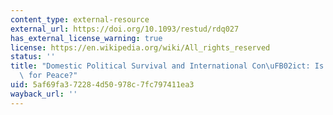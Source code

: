 ```yaml
---
content_type: external-resource
external_url: https://doi.org/10.1093/restud/rdq027
has_external_license_warning: true
license: https://en.wikipedia.org/wiki/All_rights_reserved
status: ''
title: "Domestic Political Survival and International Con\uFB02ict: Is Democracy Good\
  \ for Peace?"
uid: 5af69fa3-7228-4d50-978c-7fc797411ea3
wayback_url: ''
---
```

